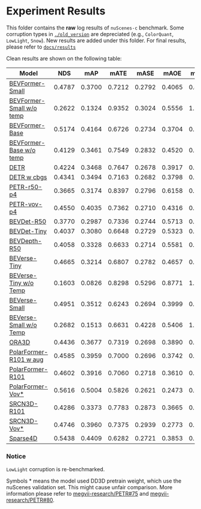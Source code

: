 # Experiment Results

This folder contains the **raw** log results of `nuScenes-c` benchmark. Some corruption types in [`./old_version`](./old_version/) are depreciated (e.g., `ColorQuant`, `LowLight`, `Snow`). New results are added under this folder. For final results, please refer to [`docs/results`](../docs/results/)

Clean results are shown on the following table:

| **Model** | **NDS** | **mAP** | **mATE** | **mASE** | **mAOE** | **mAVE** | **mAAE** |  **Clean** |  **Corrupt** | **Ckpt** |
| ------- | :-------: | :-------: | :-------: | :-------: |:-------: | :-------: | :-------: |:-------: | :-------: | :-------: | 
| [BEVFormer-Small](./bevformer_small.log)   |  0.4787    | 0.3700    | 0.7212     | 0.2792     | 0.4065     | 0.4364     | 0.2201     | [config](../zoo/BEVFormer/projects/configs/bevformer/bevformer_small.py) | [config](../zoo/BEVFormer/projects/configs/robust_test/bevformer_small.py) | [ckpt](https://github.com/zhiqi-li/storage/releases/download/v1.0/bevformer_small_epoch_24.pth) |
|  [BEVFormer-Small w/o temp](./bevformer_small_no_temp.log)   | 0.2622    | 0.1324    | 0.9352     | 0.3024     | 0.5556     | 1.1106     | 0.2466     | [config](../zoo/BEVFormer/projects/configs/bevformer/bevformer_small_no_temp.py) | [config](../zoo/BEVFormer/projects/configs/robust_test/) | [ckpt](https://github.com/zhiqi-li/storage/releases/download/v1.0/bevformer_small_epoch_24.pth) |
|  [BEVFormer-Base](./bevformer_base.log)   |  0.5174    | 0.4164    | 0.6726     | 0.2734     | 0.3704     | 0.3941     | 0.1974     | [config](../zoo/BEVFormer/projects/configs/bevformer/bevformer_base.py) | [config](../zoo/BEVFormer/projects/configs/robust_test/bevformer_base.py) | [ckpt](https://github.com/zhiqi-li/storage/releases/download/v1.0/bevformer_r101_dcn_24ep.pth) |
|  [BEVFormer-Base w/o temp](./bevformer_base_no_temp.log)   | 0.4129    | 0.3461    | 0.7549     | 0.2832     | 0.4520     | 0.8917     | 0.2194     | [config](../zoo/BEVFormer/projects/configs/bevformer/bevformer_base.py) | [config](../zoo/BEVFormer/projects/configs/robust_test/bevformer_base_no_temp.py.py) | [ckpt](https://github.com/zhiqi-li/storage/releases/download/v1.0/bevformer_r101_dcn_24ep.pth) |
|  [DETR](./detr3d_res101_gridmask.log)   | 0.4224 | 0.3468 | 0.7647 | 0.2678 | 0.3917 | 0.8754 | 0.2108 | [config](../zoo/DETR3D//projects/configs/detr3d/detr3d_res101_gridmask.py) | [config](../zoo/DETR3D//projects/configs/robust_test/detr3d_res101_gridmask.py) |[ckpt](https://drive.google.com/file/d/1YWX-jIS6fxG5_JKUBNVcZtsPtShdjE4O/view?usp=sharing) |
|  [DETR w cbgs](./detr3d_res101_gridmask_cbgs.log)  | 0.4341 | 0.3494 | 0.7163 | 0.2682 | 0.3798 | 0.8421 | 0.1997 | [config](../zoo/DETR3D//projects/configs/detr3d/detr3d_res101_gridmask_cbgs.py) | [config](../zoo/DETR3D//projects//configs/robust_test/detr3d_res101_gridmask_cbgs.py) | [ckpt](https://drive.google.com/file/d/1YWX-jIS6fxG5_JKUBNVcZtsPtShdjE4O/view?usp=sharing) |
|  [PETR-r50-p4](./petr_r50dcn_gridmask_p4.log)   | 0.3665 | 0.3174 | 0.8397 | 0.2796 | 0.6158 | 0.9543 | 0.2326 | [config](../zoo/PETR/projects/configs/petr/petr_r50dcn_gridmask_p4.py) | [config](../zoo/PETR/projects/configs/robust_test/petr_r50dcn_gridmask_p4.py) | [ckpt](https://drive.google.com/file/d/1eYymeIbS0ecHhQcB8XAFazFxLPm3wIHY/view?usp=sharing) |
|  [PETR-vov-p4](./petr_vovnet_gridmask_p4_1600x640.log)   | 0.4550 | 0.4035 | 0.7362 | 0.2710 | 0.4316 | 0.8249 | 0.2039 | [config](../zoo/PETR/projects/configs/petr/petr_vovnet_gridmask_p4_1600x640.py) | [config](../zoo/PETR/projects/configs/robust_test/petr_vovnet_gridmask_p4_1600x640.py) | [ckpt](https://drive.google.com/file/d/1eYymeIbS0ecHhQcB8XAFazFxLPm3wIHY/view?usp=sharing) |
|  [BEVDet-R50](./bevdet-r50.log)    | 0.3770 | 0.2987 | 0.7336 | 0.2744 | 0.5713 | 0.9051 | 0.2394 | [config](../zoo/BEVDet/configs/robust_test/bevdet-r50.py) | [config](../zoo/BEVDet/configs/bevdet/bevdet-r50.py) | [ckpt](https://drive.google.com/drive/folders/1VnJv-dNb6-gkKTq7uC_Q6YsRq_q3NI-t) |
|  [BEVDet-Tiny](./bevdet-sttiny.log)    | 0.4037 | 0.3080 | 0.6648 | 0.2729 | 0.5323 | 0.8278 | 0.2050 | [config](../zoo/BEVDet/configs/robust_test/bevdet-sttiny.py) | [config](../zoo/BEVDet/configs/bevdet/bevdet-sttiny.py) | [ckpt](https://drive.google.com/drive/folders/1VnJv-dNb6-gkKTq7uC_Q6YsRq_q3NI-t) |
|  [BEVDepth-R50](./bevdepth-r50.log)   | 0.4058 | 0.3328 | 0.6633 | 0.2714 | 0.5581 | 0.8763 | 0.2369 | [config](../zoo/BEVDet/configs/robust_test/bevdepth-r50.py)  | [config](../zoo/BEVDet/configs/bevdepth/bevdepth-r50.py) | [ckpt](https://drive.google.com/drive/folders/1VnJv-dNb6-gkKTq7uC_Q6YsRq_q3NI-t) |
|  [BEVerse-Tiny](./beverse_tiny.log)   | 0.4665 | 0.3214  | 0.6807 | 0.2782 | 0.4657 | 0.3281 | 0.1893 | [config](../zoo/BEVerse//projects//configs/beverse_tiny.py)  | [config](../zoo/BEVerse//projects//configs//robust_test/beverse_tiny.py) | [ckpt](https://drive.google.com/file/d/1S2o8v6YFkeHMuJIpw-SWNDGySacH1xCV/view?usp=sharing) |
|  [BEVerse-Tiny w/o Temp](./beverse_singleframe_tiny.log)   | 0.1603 | 0.0826 | 0.8298 | 0.5296 | 0.8771 | 1.2639 | 0.5739 | [config](../zoo/BEVerse//projects//configs/beverse_singleframe_tiny.py)  | [config](../zoo/BEVerse//projects//configs//robust_test/beverse_singleframe_tiny.py) | [ckpt](https://drive.google.com/file/d/1S2o8v6YFkeHMuJIpw-SWNDGySacH1xCV/view?usp=sharing) |
|  [BEVerse-Small](./beverse_small.log)   | 0.4951 | 0.3512  | 0.6243 | 0.2694 | 0.3999 | 0.3292 | 0.1827 | [config](../zoo/BEVerse//projects//configs/beverse_small.py)  | [config](../zoo/BEVerse//projects//configs//robust_test/beverse_small.py) | [ckpt](https://drive.google.com/file/d/1S2o8v6YFkeHMuJIpw-SWNDGySacH1xCV/view?usp=sharing) |
|  [BEVerse-Small w/o Temp](./beverse_singleframe_small.log)   | 0.2682 | 0.1513  | 0.6631 | 0.4228 | 0.5406 | 1.3996 | 0.4483 | [config](../zoo/BEVerse//projects/configs/beverse_singleframe_small.py)  | [config](../zoo/BEVerse//projects//configs/beverse_singleframe_small.py) | [ckpt](https://drive.google.com/file/d/1S2o8v6YFkeHMuJIpw-SWNDGySacH1xCV/view?usp=sharing) |
|  [ORA3D](./ora3d_res101.log)   | 0.4436 | 0.3677 | 0.7319 | 0.2698 | 0.3890 | 0.8150 | 0.1975 | [config](../zoo/ora3d/projects/configs/ora3d_res101.py) |  [config](../zoo/ora3d/projects/configs/robust_test/ora3d_res101.py) | [ckpt](https://drive.google.com/file/d/1jft64_8BJv3JjNrITS-f64wYcb5j3mxF/view?usp=sharing) |
|  [PolarFormer-R101 w aug](./polarformer_r101.log)   | 0.4585 | 0.3959 | 0.7000 | 0.2696 | 0.3742 | 0.8396 | 0.2113 | [config](../zoo/PolarFormer/projects/configs/polarformer/polarformer_r101.py) |  [config](../zoo/PolarFormer/projects/configs/robust_test/polarformer_r101.py) | [ckpt](https://drive.google.com/file/d/1Jgh49QJXls6XP6OAGhm744JHCGb7dGpP/view?usp=share_link) |
|  [PolarFormer-R101](./polarformer_r101_without_bev_aug.log)   | 0.4602 | 0.3916 | 0.7060 | 0.2718 | 0.3610 | 0.8079 | 0.2093 | [config](../zoo/PolarFormer/projects/configs/polarformer/polarformer_r101_without_bev_aug.py) |  [config](../zoo/PolarFormer/projects/configs/robust_test/polarformer_r101_without_bev_aug.py) | [ckpt](https://drive.google.com/file/d/1Jgh49QJXls6XP6OAGhm744JHCGb7dGpP/view?usp=share_link) |
|  [PolarFormer-Vov*](./polarformer_vovnet.log)   | 0.5616  | 0.5004  | 0.5826  | 0.2621 | 0.2473  | 0.6015  | 0.1926  | [config](../zoo/PolarFormer/projects/configs/polarformer/polarformer_vovnet.py) |  [config](../zoo/PolarFormer/projects/configs/robust_test/polarformer_vovnet.py) | [ckpt](https://drive.google.com/file/d/1c5rgTpHA98dFKmQ9BJN0zZbSuBFT8_Bt/view?usp=share_link) |
|  [SRCN3D-R101](./srcn3d_res101_roi7_nusc.log)   | 0.4286 | 0.3373 | 0.7783 | 0.2873 | 0.3665 | 0.7806 | 0.1878 | [config](../zoo/SRCN3D/projects/configs/srcn3d/srcn3d_res101_roi7_nusc.py) |  [config](../zoo/SRCN3D/projects/configs/robust_test/srcn3d_res101_roi7_nusc.py) | [ckpt](https://drive.google.com/uc?export=download&id=1z5Vc7Apfu0TNOMkPZTF1prj4bK5dm3CH) |
|  [SRCN3D-Vov*](./srcn3d_v2-99_roi7_nusc_dd3d.log)   | 0.4746 | 0.3960 | 0.7375 | 0.2939 | 0.2773 | 0.7281 | 0.1974 | [config]((../zoo/SRCN3D/projects/configs/srcn3d/)) |  [config](../zoo/SRCN3D/projects/configs/robust_test/srcn3d_v2-99_roi7_nusc_dd3d.py) | [ckpt](https://drive.google.com/uc?export=download&id=10VgRY_Q0RahJfyY58dQr1n14OVq6Wsl3) |
|  [Sparse4D](./sparse4d_r101_H4.log)   | 0.5438 | 0.4409 | 0.6282 | 0.2721 | 0.3853 | 0.2922 | 0.1888 | [config](../zoo/Sparse4D/projects/configs/sparse4d_r101_H1.py) |  [config](../zoo/Sparse4D/projects/configs/robust_test/sparse4d_r101_H4.py) | [ckpt](https://github.com/linxuewu/Sparse4D/releases/download/v0.0/sparse4d_release.pth) |


### Notice

`LowLight` corruption is re-benchmarked.

Symbols * means the model used DD3D pretrain weight, which use the nuScenes validation set. This might cause unfair comparison. More information please refer to  [megvii-research/PETR#75](https://github.com/megvii-research/PETR/issues/75#issuecomment-1323666167) and [megvii-research/PETR#80](https://github.com/megvii-research/PETR/issues/80).